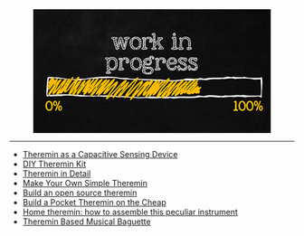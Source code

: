 <!--
Maintainer:   jeffskinnerbox@yahoo.com / www.jeffskinnerbox.me
Version:      0.0.0
-->


<div align="center">
<img src="https://raw.githubusercontent.com/jeffskinnerbox/blog/main/content/images/banners-bkgrds/work-in-progress.jpg" title="These materials require additional work and are not ready for general use." align="center" width=420px height=219px>
</div>


-----


* [Theremin as a Capacitive Sensing Device](https://web.archive.org/web/20211204203658/http://interface.khm.de/index.php/lab/interfaces-advanced/theremin-as-a-capacitive-sensing-device/index.html)
* [DIY Theremin Kit](https://www.makershed.com/products/diy-theremin)
* [Theremin in Detail](https://hackaday.com/2017/09/09/theremin-in-detail/)
* [Make Your Own Simple Theremin](https://www.instructables.com/Make-Your-Own-Simple-Theremin/)
* [Build an open source theremin](https://opensource.com/article/21/3/open-source-theremin)
* [Build a Pocket Theremin on the Cheap](https://www.popsci.com/diy/article/2008-04/build-pocket-theremin-cheap/)
* [Home theremin: how to assemble this peculiar instrument](https://www.hwlibre.com/en/theremin-casero/)
* [Theremin Based Musical Baguette](https://www.instructables.com/Theremin-based-Musical-Baguette/)


